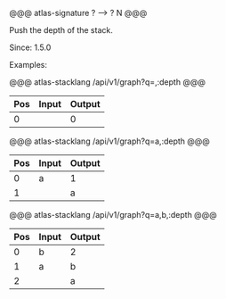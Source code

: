 @@@ atlas-signature
?
-->
?
N
@@@

Push the depth of the stack.

Since: 1.5.0 

Examples:

@@@ atlas-stacklang
/api/v1/graph?q=,:depth
@@@

<table><thead><th>Pos</th><th>Input</th><th>Output</th></thead><tbody><tr>
<td>0</td>
<td></td>
<td>0</td>
</tr></tbody></table>

@@@ atlas-stacklang
/api/v1/graph?q=a,:depth
@@@

<table><thead><th>Pos</th><th>Input</th><th>Output</th></thead><tbody><tr>
<td>0</td>
<td>a</td>
<td>1</td>
</tr><tr>
<td>1</td>
<td></td>
<td>a</td>
</tr></tbody></table>

@@@ atlas-stacklang
/api/v1/graph?q=a,b,:depth
@@@

<table><thead><th>Pos</th><th>Input</th><th>Output</th></thead><tbody><tr>
<td>0</td>
<td>b</td>
<td>2</td>
</tr><tr>
<td>1</td>
<td>a</td>
<td>b</td>
</tr><tr>
<td>2</td>
<td></td>
<td>a</td>
</tr></tbody></table>